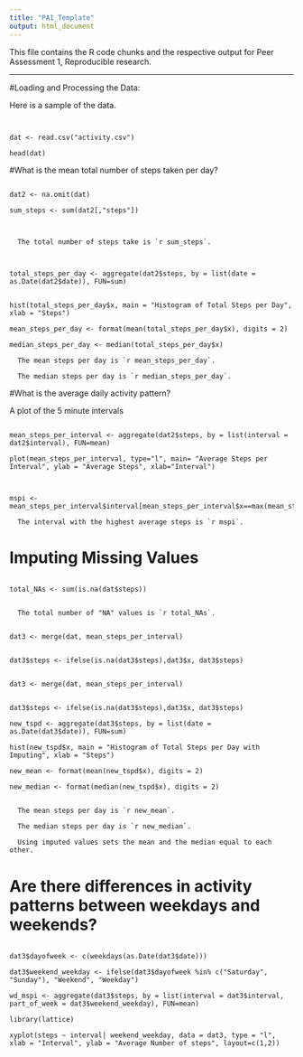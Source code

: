 ```yaml
---
title: "PA1_Template"
output: html_document
---
```


This file contains the R code chunks and the respective output for Peer Assessment 1, Reproducible research.

---
#Loading and Processing the Data:

Here is a sample of the data. 

```{r question 1, echo=TRUE}


dat <- read.csv("activity.csv")

head(dat)

```


#What is the mean total number of steps taken per day?

```{r question 2.1, echo = TRUE}

dat2 <- na.omit(dat)

sum_steps <- sum(dat2[,"steps"])



```

      The total number of steps take is `r sum_steps`.


```{r question 2.2&2.3, echo = TRUE}


total_steps_per_day <- aggregate(dat2$steps, by = list(date = as.Date(dat2$date)), FUN=sum)


hist(total_steps_per_day$x, main = "Histogram of Total Steps per Day", xlab = "Steps")

mean_steps_per_day <- format(mean(total_steps_per_day$x), digits = 2)

median_steps_per_day <- median(total_steps_per_day$x)

```      

      The mean steps per day is `r mean_steps_per_day`.
      
      The median steps per day is `r median_steps_per_day`.
     
     
#What is the average daily activity pattern?

A plot of the 5 minute intervals
        
```{r question 3.1, echo = TRUE}

mean_steps_per_interval <- aggregate(dat2$steps, by = list(interval = dat2$interval), FUN=mean)

plot(mean_steps_per_interval, type="l", main= "Average Steps per Interval", ylab = "Average Steps", xlab="Interval")


``` 


```{r question 3.2, echo = TRUE}

mspi <- mean_steps_per_interval$interval[mean_steps_per_interval$x==max(mean_steps_per_interval$x)]

```   

      The interval with the highest average steps is `r mspi`.

# Imputing Missing Values

```{r question 4.1, echo = TRUE}

total_NAs <- sum(is.na(dat$steps))


```  
        
      The total number of "NA" values is `r total_NAs`.


```{r question 4.2&4.3, echo = TRUE}

dat3 <- merge(dat, mean_steps_per_interval)


dat3$steps <- ifelse(is.na(dat3$steps),dat3$x, dat3$steps)

```  
      
```{r question 4.4, echo = TRUE}

dat3 <- merge(dat, mean_steps_per_interval)


dat3$steps <- ifelse(is.na(dat3$steps),dat3$x, dat3$steps)

new_tspd <- aggregate(dat3$steps, by = list(date = as.Date(dat3$date)), FUN=sum)

hist(new_tspd$x, main = "Histogram of Total Steps per Day with Imputing", xlab = "Steps")

new_mean <- format(mean(new_tspd$x), digits = 2)

new_median <- format(median(new_tspd$x), digits = 2)


```  


      The mean steps per day is `r new_mean`.
      
      The median steps per day is `r new_median`.
      
      Using imputed values sets the mean and the median equal to each other.
      
      
# Are there differences in activity patterns between weekdays and weekends?

```{r question 5.1&5.2, echo = TRUE}

dat3$dayofweek <- c(weekdays(as.Date(dat3$date)))

dat3$weekend_weekday <- ifelse(dat3$dayofweek %in% c("Saturday", "Sunday"), "Weekend", "Weekday")

wd_mspi <- aggregate(dat3$steps, by = list(interval = dat3$interval, part_of_week = dat3$weekend_weekday), FUN=mean)

library(lattice)

xyplot(steps ~ interval| weekend_weekday, data = dat3, type = "l", xlab = "Interval", ylab = "Average Number of steps", layout=c(1,2))

```


